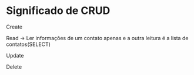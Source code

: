 # Significado de CRUD

Create

Read -> Ler informações de um contato apenas e a outra leitura  é a lista de contatos(SELECT)

Update

Delete